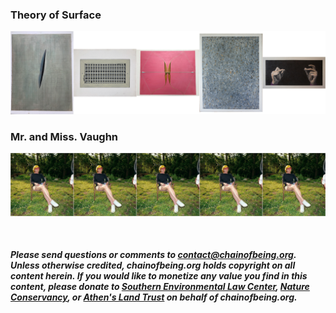 ### Theory of Surface
<a href="./surfaceArt/surfaceArt"> <img src="./tiles/surfaceArtTiles.jpg"> </a>

### Mr. and Miss. Vaughn
<a href="./mmVaughn/mmVaughn"> <img src="./tiles/mmVaughnTile.jpg"> </a>

<p> <br /> </p>

##### Please send questions or comments to <contact@chainofbeing.org>.  Unless otherwise credited, chainofbeing.org holds copyright on all content herein.  If you would like to monetize any value you find in this content, please donate to [Southern Environmental Law Center](https://www.southernenvironment.org/how-to-help/give-today/), [Nature Conservancy](https://support.nature.org), or [Athen's Land Trust](https://connect.clickandpledge.com/w/Form/0d8d085d-92e9-4d3e-9d93-0052b950471b?637236895579056391) on behalf of chainofbeing.org. 

